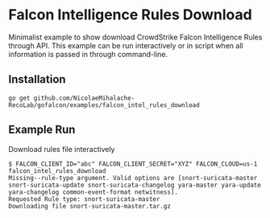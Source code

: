 # Falcon Intelligence Rules Download

Minimalist example to show download CrowdStrike Falcon Intelligence Rules through API. This example can be run interactively or in script when all information is passed in through command-line.

## Installation

```
go get github.com/NicolaeMihalache-RecoLab/gofalcon/examples/falcon_intel_rules_download
```

## Example Run

Download rules file interactively
```
$ FALCON_CLIENT_ID="abc" FALCON_CLIENT_SECRET="XYZ" FALCON_CLOUD=us-1 falcon_intel_rules_download
Missing--rule-type argument. Valid options are [snort-suricata-master snort-suricata-update snort-suricata-changelog yara-master yara-update yara-changelog common-event-format netwitness]. 
Requested Rule type: snort-suricata-master
Downloading file snort-suricata-master.tar.gz
```
